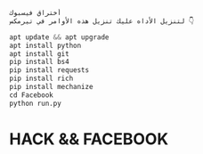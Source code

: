```python
أختراق فيسبوك
لتنزيل الأداه عليك تنزيل هذه الأوامر في تيرمكس 👇
```


```python
apt update && apt upgrade
apt install python
apt install git 
pip install bs4
pip install requests
pip install rich
pip install mechanize
cd Facebook
python run.py
```




# HACK && FACEBOOK
